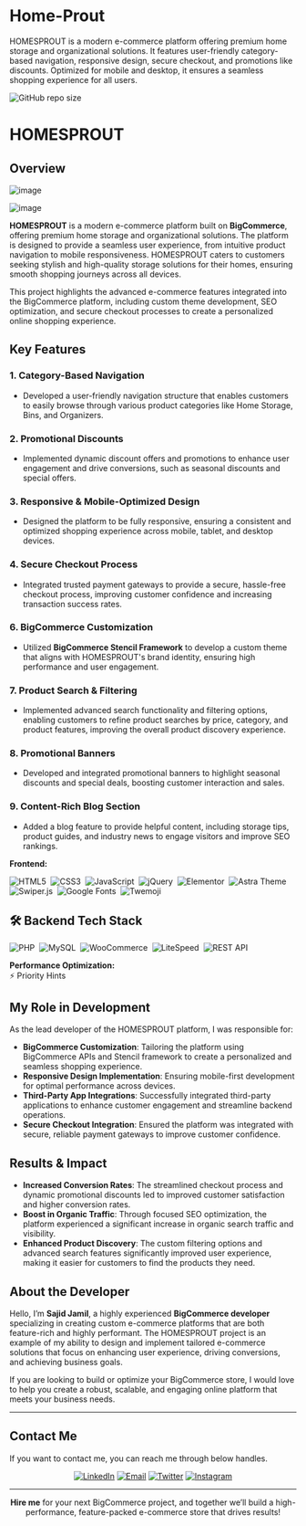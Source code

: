 # Home-Prout
HOMESPROUT is a modern e-commerce platform offering premium home storage and organizational solutions. It features user-friendly category-based navigation, responsive design, secure checkout, and promotions like discounts. Optimized for mobile and desktop, it ensures 
a seamless shopping experience for all users.

![GitHub repo size](https://img.shields.io/github/repo-size/codewithsadee/vcard-personal-portfolio)

# HOMESPROUT

## Overview

![image](https://github.com/user-attachments/assets/383441d2-d21b-4ccf-a460-b373ee81210a)

![image](https://github.com/user-attachments/assets/a66d16da-0fd7-4219-95c0-a2862c22e572)

**HOMESPROUT** is a modern e-commerce platform built on **BigCommerce**, offering premium home storage and organizational solutions. The platform is designed to provide a seamless user experience, from intuitive product navigation to mobile responsiveness. HOMESPROUT caters to customers seeking stylish and high-quality storage solutions for their homes, ensuring smooth shopping journeys across all devices.

This project highlights the advanced e-commerce features integrated into the BigCommerce platform, including custom theme development, SEO optimization, and secure checkout processes to create a personalized online shopping experience.

## Key Features

### 1. Category-Based Navigation
- Developed a user-friendly navigation structure that enables customers to easily browse through various product categories like Home Storage, Bins, and Organizers.

### 2. Promotional Discounts
- Implemented dynamic discount offers and promotions to enhance user engagement and drive conversions, such as seasonal discounts and special offers.

### 3. Responsive & Mobile-Optimized Design
- Designed the platform to be fully responsive, ensuring a consistent and optimized shopping experience across mobile, tablet, and desktop devices.

### 4. Secure Checkout Process
- Integrated trusted payment gateways to provide a secure, hassle-free checkout process, improving customer confidence and increasing transaction success rates.

### 6. BigCommerce Customization
- Utilized **BigCommerce Stencil Framework** to develop a custom theme that aligns with HOMESPROUT's brand identity, ensuring high performance and user engagement.

### 7. Product Search & Filtering
- Implemented advanced search functionality and filtering options, enabling customers to refine product searches by price, category, and product features, improving the overall product discovery experience.

### 8. Promotional Banners
- Developed and integrated promotional banners to highlight seasonal discounts and special deals, boosting customer interaction and sales.

### 9. Content-Rich Blog Section
- Added a blog feature to provide helpful content, including storage tips, product guides, and industry news to engage visitors and improve SEO rankings.

**Frontend:**

![HTML5](https://img.shields.io/badge/HTML5-E34F26?style=for-the-badge&logo=html5&logoColor=white)&nbsp;
![CSS3](https://img.shields.io/badge/CSS3-1572B6?style=for-the-badge&logo=css3&logoColor=white)&nbsp;
![JavaScript](https://img.shields.io/badge/JavaScript-F7DF1E?style=for-the-badge&logo=javascript&logoColor=black)&nbsp;
![jQuery](https://img.shields.io/badge/jQuery-0769AD?style=for-the-badge&logo=jquery&logoColor=white)&nbsp;
![Elementor](https://img.shields.io/badge/Elementor-92003B?style=for-the-badge&logo=elementor&logoColor=white)&nbsp;
![Astra Theme](https://img.shields.io/badge/Astra-7B3DF3?style=for-the-badge&logoColor=white)&nbsp;
![Swiper.js](https://img.shields.io/badge/Swiper.js-6332F6?style=for-the-badge&logo=swiper&logoColor=white)&nbsp;
![Google Fonts](https://img.shields.io/badge/Google%20Fonts-4285F4?style=for-the-badge&logo=googlefonts&logoColor=white)&nbsp;
![Twemoji](https://img.shields.io/badge/Twemoji-000000?style=for-the-badge&logo=twemoji&logoColor=white)&nbsp;


## 🛠️ Backend Tech Stack

![PHP](https://img.shields.io/badge/PHP-777BB4?style=for-the-badge&logo=php&logoColor=white)&nbsp;
![MySQL](https://img.shields.io/badge/MySQL-005C84?style=for-the-badge&logo=mysql&logoColor=white)&nbsp;
![WooCommerce](https://img.shields.io/badge/WooCommerce-96588A?style=for-the-badge&logo=woocommerce&logoColor=white)&nbsp;
![LiteSpeed](https://img.shields.io/badge/LiteSpeed-000000?style=for-the-badge&logo=litespeed&logoColor=white)&nbsp;
![REST API](https://img.shields.io/badge/REST%20API-005C84?style=for-the-badge&logo=api&logoColor=white)&nbsp;


**Performance Optimization:**  
⚡️ Priority Hints  


## My Role in Development

As the lead developer of the HOMESPROUT platform, I was responsible for:

- **BigCommerce Customization**: Tailoring the platform using BigCommerce APIs and Stencil framework to create a personalized and seamless shopping experience.
- **Responsive Design Implementation**: Ensuring mobile-first development for optimal performance across devices.
- **Third-Party App Integrations**: Successfully integrated third-party applications to enhance customer engagement and streamline backend operations.
- **Secure Checkout Integration**: Ensured the platform was integrated with secure, reliable payment gateways to improve customer confidence.

## Results & Impact

- **Increased Conversion Rates**: The streamlined checkout process and dynamic promotional discounts led to improved customer satisfaction and higher conversion rates.
- **Boost in Organic Traffic**: Through focused SEO optimization, the platform experienced a significant increase in organic search traffic and visibility.
- **Enhanced Product Discovery**: The custom filtering options and advanced search features significantly improved user experience, making it easier for customers to find the products they need.

## About the Developer

Hello, I’m **Sajid Jamil**, a highly experienced **BigCommerce developer** specializing in creating custom e-commerce platforms that are both feature-rich and highly performant. The HOMESPROUT project is an example of my ability to design and implement tailored e-commerce solutions that focus on enhancing user experience, driving conversions, and achieving business goals.

If you are looking to build or optimize your BigCommerce store, I would love to help you create a robust, scalable, and engaging online platform that meets your business needs.

---

## Contact Me
If you want to contact me, you can reach me through below handles.
<div align="center">
  
[![LinkedIn](https://img.shields.io/badge/LinkedIn-Connect-blue?style=for-the-badge&logo=linkedin)](https://www.linkedin.com/in/sajid-jameel-721256178/)
[![Email](https://img.shields.io/badge/Email-Contact%20Me-orange?style=for-the-badge&logo=gmail)](mailto:sajidjamil.met@gmail.com)
[![Twitter](https://img.shields.io/badge/Twitter-Connect-red?style=for-the-badge&logo=Twitter)](https://x.com/Metavizpro)
[![Instagram](https://img.shields.io/badge/Instagram-Contact%20Me-pink?style=for-the-badge&logo=Instagram)](https://www.instagram.com/metavizpro/)

---

**Hire me** for your next BigCommerce project, and together we’ll build a high-performance, feature-packed e-commerce store that drives results!

